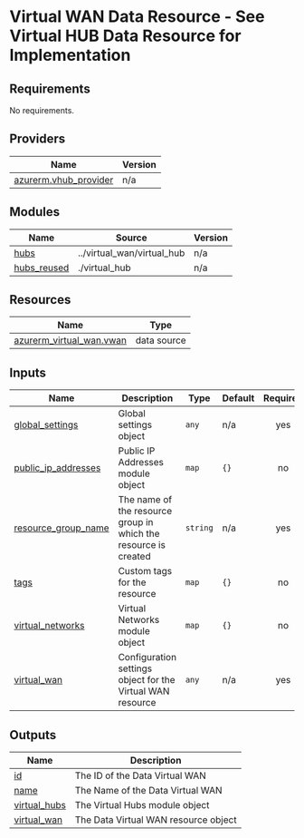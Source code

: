 # Virtual WAN Data Resource - See Virtual HUB Data Resource for Implementation

<!-- BEGIN_TF_DOCS -->
## Requirements

No requirements.

## Providers

| Name | Version |
|------|---------|
| <a name="provider_azurerm.vhub_provider"></a> [azurerm.vhub\_provider](#provider\_azurerm.vhub\_provider) | n/a |

## Modules

| Name | Source | Version |
|------|--------|---------|
| <a name="module_hubs"></a> [hubs](#module\_hubs) | ../virtual_wan/virtual_hub | n/a |
| <a name="module_hubs_reused"></a> [hubs\_reused](#module\_hubs\_reused) | ./virtual_hub | n/a |

## Resources

| Name | Type |
|------|------|
| [azurerm_virtual_wan.vwan](https://registry.terraform.io/providers/hashicorp/azurerm/latest/docs/data-sources/virtual_wan) | data source |

## Inputs

| Name | Description | Type | Default | Required |
|------|-------------|------|---------|:--------:|
| <a name="input_global_settings"></a> [global\_settings](#input\_global\_settings) | Global settings object | `any` | n/a | yes |
| <a name="input_public_ip_addresses"></a> [public\_ip\_addresses](#input\_public\_ip\_addresses) | Public IP Addresses module object | `map` | `{}` | no |
| <a name="input_resource_group_name"></a> [resource\_group\_name](#input\_resource\_group\_name) | The name of the resource group in which the resource is created | `string` | n/a | yes |
| <a name="input_tags"></a> [tags](#input\_tags) | Custom tags for the resource | `map` | `{}` | no |
| <a name="input_virtual_networks"></a> [virtual\_networks](#input\_virtual\_networks) | Virtual Networks module object | `map` | `{}` | no |
| <a name="input_virtual_wan"></a> [virtual\_wan](#input\_virtual\_wan) | Configuration settings object for the Virtual WAN resource | `any` | n/a | yes |

## Outputs

| Name | Description |
|------|-------------|
| <a name="output_id"></a> [id](#output\_id) | The ID of the Data Virtual WAN |
| <a name="output_name"></a> [name](#output\_name) | The Name of the Data Virtual WAN |
| <a name="output_virtual_hubs"></a> [virtual\_hubs](#output\_virtual\_hubs) | The Virtual Hubs module object |
| <a name="output_virtual_wan"></a> [virtual\_wan](#output\_virtual\_wan) | The Data Virtual WAN resource object |
<!-- END_TF_DOCS -->